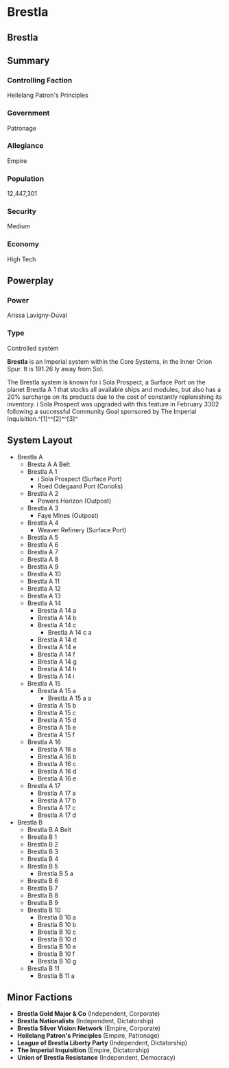 # Brestla
## Brestla

		

## Summary

### Controlling Faction

Heilelang Patron's Principles

### Government

Patronage

### Allegiance

Empire

### Population

12,447,301

### Security

Medium

### Economy

High Tech

## Powerplay

### Power

Arissa Lavigny-Duval

### Type

Controlled system

**Brestla** is an Imperial system within the Core Systems, in the Inner Orion Spur. It is 191.26 ly away from Sol.

The Brestla system is known for i Sola Prospect, a Surface Port on the planet Brestla A 1 that stocks all available ships and modules, but also has a 20% surcharge on its products due to the cost of constantly replenishing its inventory. i Sola Prospect was upgraded with this feature in February 3302 following a successful Community Goal sponsored by The Imperial Inquisition.^[1]^^[2]^^[3]^

## System Layout

- Brestla A
    - Bresta A A Belt
    - Brestla A 1
        - i Sola Prospect (Surface Port)
        - Roed Odegaard Port (Coriolis)
    - Brestla A 2
        - Powers Horizon (Outpost)
    - Brestla A 3
        - Faye Mines (Outpost)
    - Brestla A 4
        - Weaver Refinery (Surface Port)
    - Brestla A 5
    - Brestla A 6
    - Brestla A 7
    - Brestla A 8
    - Brestla A 9
    - Brestla A 10
    - Brestla A 11
    - Brestla A 12
    - Brestla A 13
    - Brestla A 14
        - Brestla A 14 a
        - Brestla A 14 b
        - Brestla A 14 c
            - Brestla A 14 c a
        - Brestla A 14 d
        - Brestla A 14 e
        - Brestla A 14 f
        - Brestla A 14 g
        - Brestla A 14 h
        - Brestla A 14 i
    - Brestla A 15
        - Brestla A 15 a
            - Brestla A 15 a a
        - Brestla A 15 b
        - Brestla A 15 c
        - Brestla A 15 d
        - Brestla A 15 e
        - Brestla A 15 f
    - Brestla A 16
        - Brestla A 16 a
        - Brestla A 16 b
        - Brestla A 16 c
        - Brestla A 16 d
        - Brestla A 16 e
    - Brestla A 17
        - Brestla A 17 a
        - Brestla A 17 b
        - Brestla A 17 c
        - Brestla A 17 d
- Brestla B
    - Brestla B A Belt
    - Brestla B 1
    - Brestla B 2
    - Brestla B 3
    - Brestla B 4
    - Brestla B 5
        - Brestla B 5 a
    - Brestla B 6
    - Brestla B 7
    - Brestla B 8
    - Brestla B 9
    - Brestla B 10
        - Brestla B 10 a
        - Brestla B 10 b
        - Brestla B 10 c
        - Brestla B 10 d
        - Brestla B 10 e
        - Brestla B 10 f
        - Brestla B 10 g
    - Brestla B 11
        - Brestla B 11 a

## Minor Factions

- **Brestla Gold Major & Co** (Independent, Corporate)
- **Brestla Nationalists** (Independent, Dictatorship)
- **Brestla Silver Vision Network** (Empire, Corporate)
- **Heilelang Patron's Principles** (Empire, Patronage)
- **League of Brestla Liberty Party** (Independent, Dictatorship)
- **The Imperial Inquisition** (Empire, Dictatorship)
- **Union of Brestla Resistance** (Independent, Democracy)